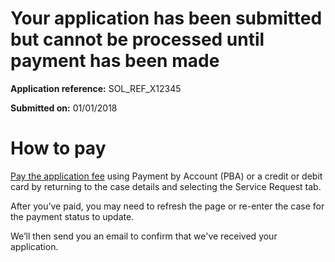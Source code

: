 Your application has been submitted but cannot be processed until payment has been made
=================
**Application reference:** SOL_REF_X12345

**Submitted on:** 01/01/2018

How to pay
=================
[Pay the application fee](cases/case-details/123#Service%20Request) using Payment by Account (PBA) or a credit or debit card by returning to the case details and selecting the Service Request tab.

After you’ve paid, you may need to refresh the page or re-enter the case for the payment status to update.

We’ll then send you an email to confirm that we've received your application.
